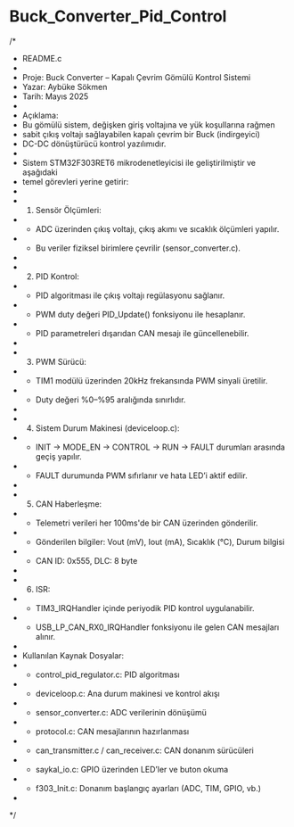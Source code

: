 # Buck_Converter_Pid_Control
/*
 * README.c
 *
 * Proje: Buck Converter – Kapalı Çevrim Gömülü Kontrol Sistemi
 * Yazar: Aybüke Sökmen
 * Tarih: Mayıs 2025
 *
 * Açıklama:
 * Bu gömülü sistem, değişken giriş voltajına ve yük koşullarına rağmen
 * sabit çıkış voltajı sağlayabilen kapalı çevrim bir Buck (indirgeyici)
 * DC-DC dönüştürücü kontrol yazılımıdır.
 * 
 * Sistem STM32F303RET6 mikrodenetleyicisi ile geliştirilmiştir ve aşağıdaki
 * temel görevleri yerine getirir:
 *
 * 1. Sensör Ölçümleri:
 *    - ADC üzerinden çıkış voltajı, çıkış akımı ve sıcaklık ölçümleri yapılır.
 *    - Bu veriler fiziksel birimlere çevrilir (sensor_converter.c).
 *
 * 2. PID Kontrol:
 *    - PID algoritması ile çıkış voltajı regülasyonu sağlanır.
 *    - PWM duty değeri PID_Update() fonksiyonu ile hesaplanır.
 *    - PID parametreleri dışarıdan CAN mesajı ile güncellenebilir.
 *
 * 3. PWM Sürücü:
 *    - TIM1 modülü üzerinden 20kHz frekansında PWM sinyali üretilir.
 *    - Duty değeri %0–%95 aralığında sınırlıdır.
 *
 * 4. Sistem Durum Makinesi (deviceloop.c):
 *    - INIT → MODE_EN → CONTROL → RUN → FAULT durumları arasında geçiş yapılır.
 *    - FAULT durumunda PWM sıfırlanır ve hata LED’i aktif edilir.
 *
 * 5. CAN Haberleşme:
 *    - Telemetri verileri her 100ms'de bir CAN üzerinden gönderilir.
 *    - Gönderilen bilgiler: Vout (mV), Iout (mA), Sıcaklık (°C), Durum bilgisi
 *    - CAN ID: 0x555, DLC: 8 byte
 *
 * 6. ISR:
 *    - TIM3_IRQHandler içinde periyodik PID kontrol uygulanabilir.
 *    - USB_LP_CAN_RX0_IRQHandler fonksiyonu ile gelen CAN mesajları alınır.
 *
 * Kullanılan Kaynak Dosyalar:
 * - control_pid_regulator.c: PID algoritması
 * - deviceloop.c: Ana durum makinesi ve kontrol akışı
 * - sensor_converter.c: ADC verilerinin dönüşümü
 * - protocol.c: CAN mesajlarının hazırlanması
 * - can_transmitter.c / can_receiver.c: CAN donanım sürücüleri
 * - saykal_io.c: GPIO üzerinden LED’ler ve buton okuma
 * - f303_Init.c: Donanım başlangıç ayarları (ADC, TIM, GPIO, vb.)
 *
 */
